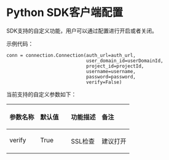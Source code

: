 # Python SDK客户端配置<a name="sdk_02_0007"></a>

SDK支持的自定义功能，用户可以通过配置进行开启或者关闭。

示例代码：

```
conn = connection.Connection(auth_url=auth_url,
                             user_domain_id=userDomainId,
                             project_id=projectId,
                             username=username,
                             password=password,
                             verify=False)
```

当前支持的自定义参数如下：

<a name="table2960834219313"></a>
<table><thead align="left"><tr id="row3681197319313"><th class="cellrowborder" valign="top" width="25%" id="mcps1.1.5.1.1"><p id="p5949226519313"><a name="p5949226519313"></a><a name="p5949226519313"></a>参数名称</p>
</th>
<th class="cellrowborder" valign="top" width="25%" id="mcps1.1.5.1.2"><p id="p5414419019313"><a name="p5414419019313"></a><a name="p5414419019313"></a>默认值</p>
</th>
<th class="cellrowborder" valign="top" width="25%" id="mcps1.1.5.1.3"><p id="p2360329219313"><a name="p2360329219313"></a><a name="p2360329219313"></a>功能描述</p>
</th>
<th class="cellrowborder" valign="top" width="25%" id="mcps1.1.5.1.4"><p id="p3281847419313"><a name="p3281847419313"></a><a name="p3281847419313"></a>备注</p>
</th>
</tr>
</thead>
<tbody><tr id="row2693081019313"><td class="cellrowborder" valign="top" width="25%" headers="mcps1.1.5.1.1 "><p id="p3391202019313"><a name="p3391202019313"></a><a name="p3391202019313"></a>verify</p>
</td>
<td class="cellrowborder" valign="top" width="25%" headers="mcps1.1.5.1.2 "><p id="p675589164646"><a name="p675589164646"></a><a name="p675589164646"></a>True</p>
</td>
<td class="cellrowborder" valign="top" width="25%" headers="mcps1.1.5.1.3 "><p id="p3088153319313"><a name="p3088153319313"></a><a name="p3088153319313"></a>SSL检查</p>
</td>
<td class="cellrowborder" valign="top" width="25%" headers="mcps1.1.5.1.4 "><p id="p1837622019313"><a name="p1837622019313"></a><a name="p1837622019313"></a>建议打开</p>
</td>
</tr>
</tbody>
</table>

